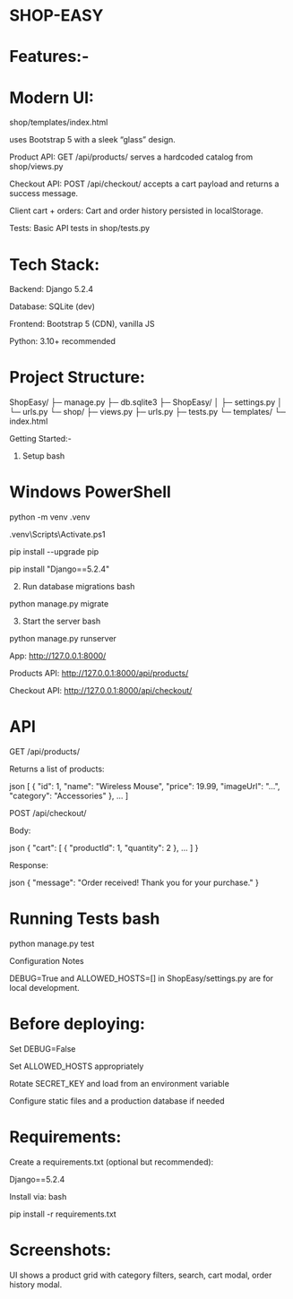 # SHOP-EASY



# Features:-

# Modern UI:

shop/templates/index.html

uses Bootstrap 5 with a sleek “glass” design.

Product API: GET /api/products/ serves a hardcoded catalog from  shop/views.py

Checkout API: POST /api/checkout/ accepts a cart payload and returns a success message.

Client cart + orders: Cart and order history persisted in localStorage.

Tests: Basic API tests in shop/tests.py


# Tech Stack:

Backend: Django 5.2.4

Database: SQLite (dev)

Frontend: Bootstrap 5 (CDN), vanilla JS

Python: 3.10+ recommended

# Project Structure:

ShopEasy/
├─ manage.py
├─ db.sqlite3
├─ ShopEasy/
│  ├─ settings.py
│  └─ urls.py
└─ shop/
   ├─ views.py
   ├─ urls.py
   ├─ tests.py
   └─ templates/
      └─ index.html

Getting Started:-

1) Setup bash

# Windows PowerShell

python -m venv .venv

.venv\Scripts\Activate.ps1

pip install --upgrade pip

pip install "Django==5.2.4"

2) Run database migrations bash

python manage.py migrate

3) Start the server bash

python manage.py runserver

App: http://127.0.0.1:8000/

Products API: http://127.0.0.1:8000/api/products/

Checkout API: http://127.0.0.1:8000/api/checkout/

# API

GET /api/products/

Returns a list of products:

json
[
  { "id": 1, "name": "Wireless Mouse", "price": 19.99, "imageUrl": "...", "category": "Accessories" },
  ...
]

POST /api/checkout/

Body:

json
{ "cart": [ { "productId": 1, "quantity": 2 }, ... ] }

Response:

json
{ "message": "Order received! Thank you for your purchase." }

# Running Tests bash

python manage.py test

Configuration Notes

DEBUG=True and ALLOWED_HOSTS=[] in ShopEasy/settings.py are for local development.

 # Before deploying:

Set DEBUG=False

Set ALLOWED_HOSTS appropriately

Rotate SECRET_KEY and load from an environment variable

Configure static files and a production database if needed

# Requirements:

Create a requirements.txt (optional but recommended):

Django==5.2.4

Install via: bash

pip install -r requirements.txt

# Screenshots:

UI shows a product grid with category filters, search, cart modal, order history modal.